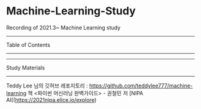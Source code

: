 # Machine-Learning-Study

Recording of 2021.3~ Machine Learning study
***
Table of Contents
***

***
Study Materials
***
Teddy Lee 님의 깃허브 레포지토리 : <https://github.com/teddylee777/machine-learning>
책 <파이썬 머신러닝 완벽가이드> - 권철민 저
[NIPA AI[(https://2021nipa.elice.io/explore) 
